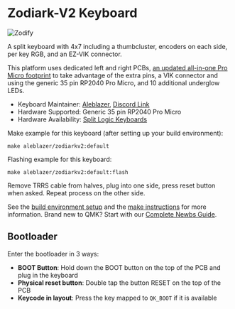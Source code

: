# Zodiark-V2 Keyboard

![Zodify](https://i.imgur.com/49O8aowl.jpg)

A split keyboard with 4x7 including a thumbcluster, encoders on each side, per key RGB, and an EZ-VIK connector.

This platform uses dedicated left and right PCBs, [an updated all-in-one Pro Micro footprint](https://github.com/Aleblazer/TheOneProMicro) to take advantage of the extra pins, a VIK connector and using the generic 35 pin RP2040 Pro Micro, and 10 additional underglow LEDs.

* Keyboard Maintainer: [Aleblazer](https://github.com/Aleblazer/), [Discord Link](https://discord.gg/BCSbXwskVt)
* Hardware Supported: Generic 35 pin RP2040 Pro Micro
* Hardware Availability: [Split Logic Keyboards](https://www.splitlogic.xyz/shop/pcb-kit/p/zodiark-7fyc5)

Make example for this keyboard (after setting up your build environment):

    make aleblazer/zodiarkv2:default

Flashing example for this keyboard:

    make aleblazer/zodiarkv2:default:flash

Remove TRRS cable from halves, plug into one side, press reset button when asked. Repeat process on the other side.

See the [build environment setup](https://docs.qmk.fm/#/getting_started_build_tools) and the [make instructions](https://docs.qmk.fm/#/getting_started_make_guide) for more information. Brand new to QMK? Start with our [Complete Newbs Guide](https://docs.qmk.fm/#/newbs).

## Bootloader

Enter the bootloader in 3 ways:

* **BOOT Button**: Hold down the BOOT button on the top of the PCB and plug in the keyboard 
* **Physical reset button**: Double tap the button RESET on the top of the PCB
* **Keycode in layout**: Press the key mapped to `QK_BOOT` if it is available
